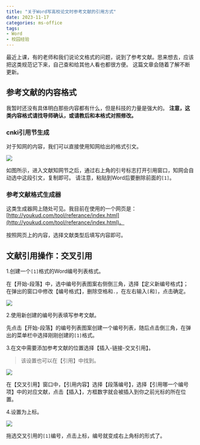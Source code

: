 ```yaml
---
title: "关于Word写高校论文时参考文献的引用方式"
date: 2023-11-17
categories: ms-office
tags:
- Word
- 校园经验
---
```


最近上课，有的老师和我们说论文格式的问题，说到了参考文献。思来想去，应该把这类规范记下来，自己查和给其他人看也都很方便。
这篇文章会随着了解不断更新。

## 参考文献的内容格式

我暂时还没有具体明白那些内容都有什么，但是科技的力量是强大的。
**注意，这类内容格式请找导师确认，或请教后和本格式对照修改。**

### cnki引用节生成

对于知网的内容，我们可以直接使用知网给出的格式引文。

![](img/posts/20231107001.png)

如图所示，进入文献知网节之后，通过右上角的引号标志打开引用窗口，知网会自动选中这段引文，复制即可。
请注意，粘贴到Word后要删除前面的`[1]`。

### 参考文献格式生成器

这类生成器网上随处可见。我目前在使用的一个网页是：[http://youkud.com/tool/referance/index.html](http://youkud.com/tool/referance/index.html)。

按照网页上的内容，选择文献类型后填写内容即可。

## 文献引用操作：交叉引用

1.创建一个`[1]`格式的Word编号列表格式。

在【开始-段落】中，选中编号列表图案右侧倒三角，选择【定义新编号格式】；
在弹出的窗口中修改【编号格式】，删除空格和`.`，在左右输入`[`和`]`，点击确定。

![](img/posts/20231107002.png)

2.使用新创建的编号列表填写参考文献。

先点击【开始-段落】的编号列表图案创建一个编号列表，随后点击倒三角，在弹出的菜单栏中选择刚刚创建的`[1]`格式。

3.在文中需要添加参考文献的位置选择【插入-链接-交叉引用】。

> 该设置也可以在【引用】中找到。

![](img/posts/20231107003.png)

在【交叉引用】窗口中，【引用内容】选择【段落编号】，选择【引用哪一个编号项】中的对应文献，点击【插入】，方框数字就会被插入到你之前光标的所在位置。

4.设置为上标。

![](img/posts/20231107004.png)

拖选交叉引用的`[1]`编号，点击上标，编号就变成右上角标的形式了。

